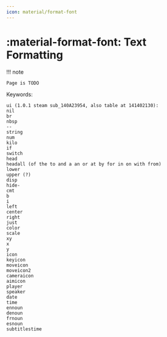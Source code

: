 ```yaml
---
icon: material/format-font
---
```


# :material-format-font: Text Formatting

!!! note

    Page is TODO
    
Keywords:

```
ui (1.0.1 steam sub_140A23954, also table at 141402130):
nil
br
nbsp
--
string
num
kilo
if
switch
head
headall (of the to and a an or at by for in on with from)
lower
upper (?)
disp
hide-
cmt
b
i
left
center
right
just
color
scale
xy
x
y
icon
keyicon
moveicon
moveicon2
cameraicon
aimicon
player
speaker
date
time
ennoun
denoun
frnoun
esnoun
subtitlestime
```